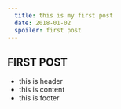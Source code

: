```yaml
---
  title: this is my first post
  date: 2018-01-02
  spoiler: first post
---
```


## FIRST POST

* this is header
* this is content
* this is footer